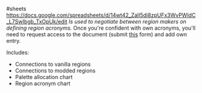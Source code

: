 #sheets
https://docs.google.com/spreadsheets/d/14wt42_ZalI5di8zpUFx3WvPWldC_L7SwIbgb_TxOpUk/edit
*Is used to negotiate between region makers on defining region acronyms.*
Once you're confident with own acronyms, you'll need to request access to the document (submit [this](https://forms.gle/gdaGmLJuBJb4LvMS7) form) and add own entry.

Includes:
- Connections to vanilla regions
- Connections to modded regions
- Palette allocation chart
- Region acronym chart